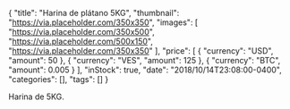 {
  "title": "Harina de plátano 5KG",
  "thumbnail": "https://via.placeholder.com/350x350",
  "images": [
    "https://via.placeholder.com/350x500",
    "https://via.placeholder.com/500x150",
    "https://via.placeholder.com/350x350"
  ],
  "price": [
    { "currency": "USD", "amount": 50 },
    { "currency": "VES", "amount": 125 },
    { "currency": "BTC", "amount": 0.005 }
  ],
  "inStock": true,
  "date": "2018/10/14T23:08:00-0400",
  "categories": [],
  "tags": []
}

Harina de 5KG.
